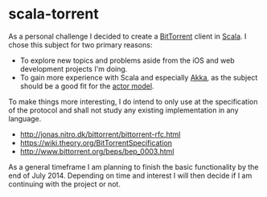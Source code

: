 scala-torrent
=============

As a personal challenge I decided to create a [BitTorrent](http://www.bittorrent.com) client in [Scala](http://www.scala-lang.org). I chose this subject for two primary reasons:

* To explore new topics and problems aside from the iOS and web development projects I'm doing.
* To gain more experience with Scala and especially [Akka](http://akka.io), as the subject should be a good fit for the [actor model](http://en.wikipedia.org/wiki/Actor_model).

To make things more interesting, I do intend to only use at the specification of the protocol and shall not study any existing implementation in any language.

* http://jonas.nitro.dk/bittorrent/bittorrent-rfc.html
* https://wiki.theory.org/BitTorrentSpecification
* http://www.bittorrent.org/beps/bep_0003.html

As a general timeframe I am planning to finish the basic functionality by the end of July 2014. Depending on time and interest I will then decide if I am continuing with the project or not.